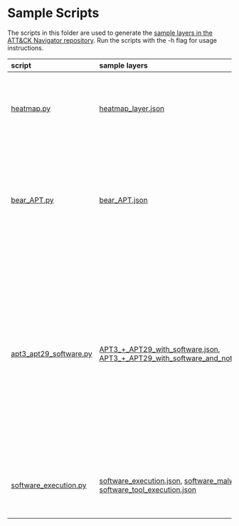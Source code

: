 # Sample Scripts

The scripts in this folder are used to generate the [sample layers in the ATT&CK Navigator repository](https://github.com/mitre-attack/attack-navigator/tree/master/layers/data/samples). Run the scripts with the -h flag for usage instructions.

| script | sample layers | description |
|:-------|:------------|:--------|
| [heatmap.py](heatmap.py) | [heatmap_layer.json](https://github.com/mitre-attack/attack-navigator/tree/develop/layers/data/samples/heatmap_layer.json) | Generates a layer wherein all techniques have randomized scores from 1-100. |
| [bear_APT.py](bear_APT.py) | [bear_APT.json](https://github.com/mitre-attack/attack-navigator/tree/develop/layers/data/samples/bear_APT.json) | Parses STIX data to create a layer showing all techniques used by an APT group with phrase 'bear' in the group aliases. |
| [apt3_apt29_software.py](apt3_apt29_software.py) | [APT3_+_APT29_with_software.json](https://github.com/mitre-attack/attack-navigator/tree/develop/layers/data/samples/APT3_+_APT29_with_software.json), [APT3_+_APT29_with_software_and_notional_no_detection.json](https://github.com/mitre-attack/attack-navigator/tree/develop/layers/data/samples/APT3_+_APT29_with_software_and_notional_no_detection.json) | Creates a layer file showing techniques used by APT3 and APT29 as well as software used by those groups, and a second layer showing the same but with the added concept of detectability by a notional organization. |
| [software_execution.py](software_execution.py) | [software_execution.json](https://github.com/mitre-attack/attack-navigator/tree/develop/layers/data/samples/software_execution.json), [software_malware_execution.json](https://github.com/mitre-attack/attack-navigator/tree/develop/layers/data/samples/software_malware_execution.json), [software_tool_execution.json](https://github.com/mitre-attack/attack-navigator/tree/develop/layers/data/samples/software_tool_execution.json) | Generates layers showing all techniques that can be executed by software. |